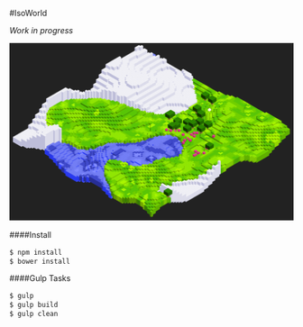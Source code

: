 #IsoWorld

*Work in progress*

![Example](https://raw.githubusercontent.com/hugosocie/isoworld/master/src/img/example-2.png)

####Install

    $ npm install
    $ bower install

####Gulp Tasks

    $ gulp
    $ gulp build
    $ gulp clean